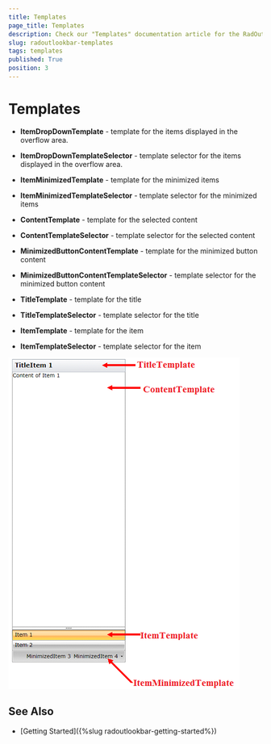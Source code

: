 ```yaml
---
title: Templates
page_title: Templates
description: Check our "Templates" documentation article for the RadOutlookBar WPF control.
slug: radoutlookbar-templates
tags: templates
published: True
position: 3
---
```


# Templates

* __ItemDropDownTemplate__ - template for the items displayed in the overflow area.

* __ItemDropDownTemplateSelector__ - template selector for the items displayed in the overflow area.

* __ItemMinimizedTemplate__ - template for the minimized items

* __ItemMinimizedTemplateSelector__ - template selector for the minimized items

* __ContentTemplate__ - template for the selected content

* __ContentTemplateSelector__ - template selector for the selected content

* __MinimizedButtonContentTemplate__ - template for the minimized button content

* __MinimizedButtonContentTemplateSelector__ - template selector for the minimized button content

* __TitleTemplate__ - template for the title

* __TitleTemplateSelector__ - template selector for the title

* __ItemTemplate__ - template for the item

* __ItemTemplateSelector__ - template selector for the item

![](images/outloobar_templates.png)

## See Also
 * [Getting Started]({%slug radoutlookbar-getting-started%})
